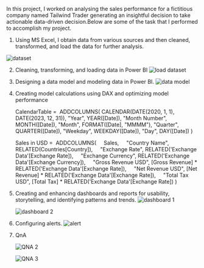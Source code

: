 In this project, I worked on analysing the sales performance for a fictitious company named Tailwind Trader generating an insightful decision to take actionable data-driven decision.Below are some of the task that I performed to accomplish my project.

1) Using MS Excel, I obtain data from various sources and then cleaned, transformed, and load the data for further analysis.
   
  ![dataset](https://github.com/user-attachments/assets/408f5904-32bd-4b7d-a518-e96320c654e4)

2) Cleaning, transforming, and loading data in Power BI
   ![load dataset](https://github.com/user-attachments/assets/100924a3-b035-435f-92ba-4c4da2da0802)

3) Designing a data model and modeling data in Power BI.
   ![data model](https://github.com/user-attachments/assets/705d1b98-0260-412c-bf85-656ee08ded57)

4) Creating model calculations using DAX and optimizing model performance
   
   CalendarTable = 
      ADDCOLUMNS(
      CALENDAR(DATE(2020, 1, 1), DATE(2023, 12, 31)),
      "Year", YEAR([Date]),
      "Month Number", MONTH([Date]),
      "Month", FORMAT([Date], "MMMM"),
      "Quarter", QUARTER([Date]),
      "Weekday", WEEKDAY([Date]),
      "Day", DAY([Date])
   )

   Sales in USD = 
      ADDCOLUMNS(
      Sales,
      "Country Name", RELATED(Countries[Country]),
      "Exchange Rate", RELATED('Exchange Data'[Exchange Rate]),
      "Exchange Currency", RELATED('Exchange Data'[Exchange Currency]),
      "Gross Revenue USD", [Gross Revenue] * RELATED('Exchange Data'[Exchange Rate]),
      "Net Revenue USD", [Net Revenue] * RELATED('Exchange Data'[Exchange Rate]),
      "Total Tax USD", [Total Tax] * RELATED('Exchange Data'[Exchange Rate])
    )

6) Creating and enhancing dashboards and reports for usability, storytelling, and identifying patterns and trends.
   ![dashboard 1](https://github.com/user-attachments/assets/93a30d01-8250-44e9-b6f3-2950ae140234)

   ![dashboard 2](https://github.com/user-attachments/assets/bfa5d977-8108-4f0c-b47e-ee14d0063cac)

7) Configuring alerts.
   ![alert](https://github.com/user-attachments/assets/7cf9af53-068e-43f6-a038-b2b5f429f77d)

8) QnA
   
   ![QNA 2](https://github.com/user-attachments/assets/942cef0b-a260-452e-b149-56f06e100bdb)

   ![QNA 3](https://github.com/user-attachments/assets/679bf853-525e-4254-9264-74b8798970a0)





   
